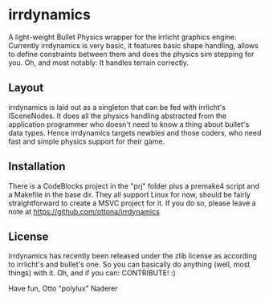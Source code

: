 irrdynamics
===========

A light-weight Bullet Physics wrapper for the irrlicht graphics engine.
Currently irrdynamics is very basic, it features basic shape handling, allows to define constraints between them and does the physics sim stepping for you. Oh, and most notably: It handles terrain correctly.

Layout
------
irrdynamics is laid out as a singleton that can be fed with irrlicht's ISceneNodes. It does all the physics handling abstracted from the application programmer who doesn't need to know a thing about bullet's data types. Hence irrdynamics targets newbies and those coders, who need fast and simple physics support for their game.

Installation
------------
There is a CodeBlocks project in the "prj" folder plus a premake4 script and a Makefile in the base dir. They all support Linux for now, should be fairly straightforward to create a MSVC project for it. If you do so, please leave a note at https://github.com/ottona/irrdynamics

License
-------
irrdynamics has recently been released under the zlib license as according to irrlicht's and bullet's one. So you can basically do anything (well, most things) with it. Oh, and if you can: CONTRIBUTE! :)

Have fun,
Otto "polylux" Naderer

